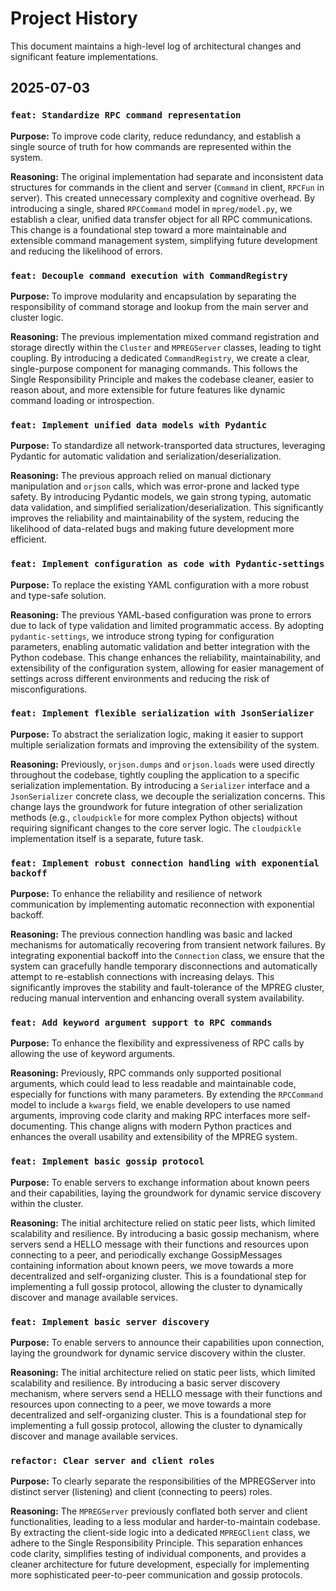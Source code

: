 # Project History

This document maintains a high-level log of architectural changes and significant feature implementations.

## 2025-07-03

### `feat: Standardize RPC command representation`

**Purpose:** To improve code clarity, reduce redundancy, and establish a single source of truth for how commands are represented within the system.

**Reasoning:** The original implementation had separate and inconsistent data structures for commands in the client and server (`Command` in client, `RPCFun` in server). This created unnecessary complexity and cognitive overhead. By introducing a single, shared `RPCCommand` model in `mpreg/model.py`, we establish a clear, unified data transfer object for all RPC communications. This change is a foundational step toward a more maintainable and extensible command management system, simplifying future development and reducing the likelihood of errors.

### `feat: Decouple command execution with CommandRegistry`

**Purpose:** To improve modularity and encapsulation by separating the responsibility of command storage and lookup from the main server and cluster logic.

**Reasoning:** The previous implementation mixed command registration and storage directly within the `Cluster` and `MPREGServer` classes, leading to tight coupling. By introducing a dedicated `CommandRegistry`, we create a clear, single-purpose component for managing commands. This follows the Single Responsibility Principle and makes the codebase cleaner, easier to reason about, and more extensible for future features like dynamic command loading or introspection.

### `feat: Implement unified data models with Pydantic`

**Purpose:** To standardize all network-transported data structures, leveraging Pydantic for automatic validation and serialization/deserialization.

**Reasoning:** The previous approach relied on manual dictionary manipulation and `orjson` calls, which was error-prone and lacked type safety. By introducing Pydantic models, we gain strong typing, automatic data validation, and simplified serialization/deserialization. This significantly improves the reliability and maintainability of the system, reducing the likelihood of data-related bugs and making future development more efficient.

### `feat: Implement configuration as code with Pydantic-settings`

**Purpose:** To replace the existing YAML configuration with a more robust and type-safe solution.

**Reasoning:** The previous YAML-based configuration was prone to errors due to lack of type validation and limited programmatic access. By adopting `pydantic-settings`, we introduce strong typing for configuration parameters, enabling automatic validation and better integration with the Python codebase. This change enhances the reliability, maintainability, and extensibility of the configuration system, allowing for easier management of settings across different environments and reducing the risk of misconfigurations.

### `feat: Implement flexible serialization with JsonSerializer`

**Purpose:** To abstract the serialization logic, making it easier to support multiple serialization formats and improving the extensibility of the system.

**Reasoning:** Previously, `orjson.dumps` and `orjson.loads` were used directly throughout the codebase, tightly coupling the application to a specific serialization implementation. By introducing a `Serializer` interface and a `JsonSerializer` concrete class, we decouple the serialization concerns. This change lays the groundwork for future integration of other serialization methods (e.g., `cloudpickle` for more complex Python objects) without requiring significant changes to the core server logic. The `cloudpickle` implementation itself is a separate, future task.

### `feat: Implement robust connection handling with exponential backoff`

**Purpose:** To enhance the reliability and resilience of network communication by implementing automatic reconnection with exponential backoff.

**Reasoning:** The previous connection handling was basic and lacked mechanisms for automatically recovering from transient network failures. By integrating exponential backoff into the `Connection` class, we ensure that the system can gracefully handle temporary disconnections and automatically attempt to re-establish connections with increasing delays. This significantly improves the stability and fault-tolerance of the MPREG cluster, reducing manual intervention and enhancing overall system availability.

### `feat: Add keyword argument support to RPC commands`

**Purpose:** To enhance the flexibility and expressiveness of RPC calls by allowing the use of keyword arguments.

**Reasoning:** Previously, RPC commands only supported positional arguments, which could lead to less readable and maintainable code, especially for functions with many parameters. By extending the `RPCCommand` model to include a `kwargs` field, we enable developers to use named arguments, improving code clarity and making RPC interfaces more self-documenting. This change aligns with modern Python practices and enhances the overall usability and extensibility of the MPREG system.

### `feat: Implement basic gossip protocol`

**Purpose:** To enable servers to exchange information about known peers and their capabilities, laying the groundwork for dynamic service discovery within the cluster.

**Reasoning:** The initial architecture relied on static peer lists, which limited scalability and resilience. By introducing a basic gossip mechanism, where servers send a HELLO message with their functions and resources upon connecting to a peer, and periodically exchange GossipMessages containing information about known peers, we move towards a more decentralized and self-organizing cluster. This is a foundational step for implementing a full gossip protocol, allowing the cluster to dynamically discover and manage available services.

### `feat: Implement basic server discovery`

**Purpose:** To enable servers to announce their capabilities upon connection, laying the groundwork for dynamic service discovery within the cluster.

**Reasoning:** The initial architecture relied on static peer lists, which limited scalability and resilience. By introducing a basic server discovery mechanism, where servers send a HELLO message with their functions and resources upon connecting to a peer, we move towards a more decentralized and self-organizing cluster. This is a foundational step for implementing a full gossip protocol, allowing the cluster to dynamically discover and manage available services.

### `refactor: Clear server and client roles`

**Purpose:** To clearly separate the responsibilities of the MPREGServer into distinct server (listening) and client (connecting to peers) roles.

**Reasoning:** The `MPREGServer` previously conflated both server and client functionalities, leading to a less modular and harder-to-maintain codebase. By extracting the client-side logic into a dedicated `MPREGClient` class, we adhere to the Single Responsibility Principle. This separation enhances code clarity, simplifies testing of individual components, and provides a cleaner architecture for future development, especially for implementing more sophisticated peer-to-peer communication and gossip protocols.

